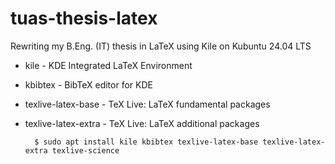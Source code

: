 # tuas-thesis-latex
Rewriting my B.Eng. (IT) thesis in LaTeX using Kile on Kubuntu 24.04 LTS


- kile                - KDE Integrated LaTeX Environment
- kbibtex             - BibTeX editor for KDE
- texlive-latex-base  - TeX Live: LaTeX fundamental packages
- texlive-latex-extra - TeX Live: LaTeX additional packages


        $ sudo apt install kile kbibtex texlive-latex-base texlive-latex-extra texlive-science

